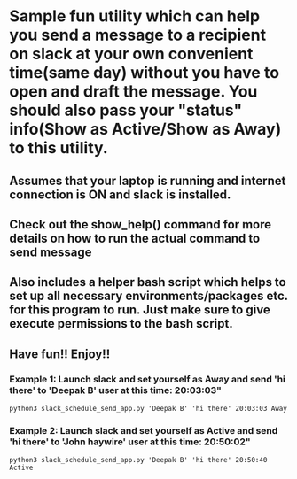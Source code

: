 # Sample fun utility which can help you send a message to a recipient on slack at your own convenient time(same day) without you have to open and draft the message. You should also pass your "status" info(Show as Active/Show as Away) to this utility.
## Assumes that your laptop is running and internet connection is ON and slack is installed.
## Check out the show_help() command for more details on how to run the actual command to send message
## Also includes a helper bash script which helps to set up all necessary environments/packages etc. for this program to run. Just make sure to give execute permissions to the bash script.
## Have fun!! Enjoy!!

### Example 1: Launch slack and set yourself as Away and send 'hi there' to 'Deepak B' user at this time: 20:03:03"
```
python3 slack_schedule_send_app.py 'Deepak B' 'hi there' 20:03:03 Away
```

### Example 2: Launch slack and set yourself as Active and send 'hi there' to 'John haywire' user at this time: 20:50:02"
```
python3 slack_schedule_send_app.py 'Deepak B' 'hi there' 20:50:40 Active
```
